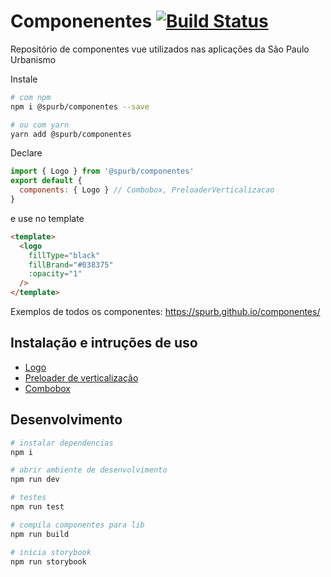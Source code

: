 # Componenentes [![Build Status](https://travis-ci.org/SPURB/componentes.svg?branch=master)](https://travis-ci.org/SPURB/componentes)
Repositório de componentes vue utilizados nas aplicações da São Paulo Urbanismo

Instale
```bash
# com npm
npm i @spurb/componentes --save

# ou com yarn
yarn add @spurb/componentes
```

Declare
```js
import { Logo } from '@spurb/componentes'
export default {
  components: { Logo } // Combobox, PreloaderVerticalizacao
}
```
e use no template
```html
<template>
  <logo
    fillType="black" 
    fillBrand="#038375"
    :opacity="1"
  />
</template>
```

Exemplos de todos os componentes:
https://spurb.github.io/componentes/


## Instalação e intruções de uso
 - [Logo](./src/lib/logo/README)
 - [Preloader de verticalização](./src/lib/PreloaderVerticalizacao/README)
 - [Combobox](./src/lib/Combobox/README)


## Desenvolvimento

```sh
# instalar dependencias
npm i

# abrir ambiente de desenvolvimento
npm run dev

# testes
npm run test

# compila componentes para lib
npm run build

# inicia storybook
npm run storybook
```
